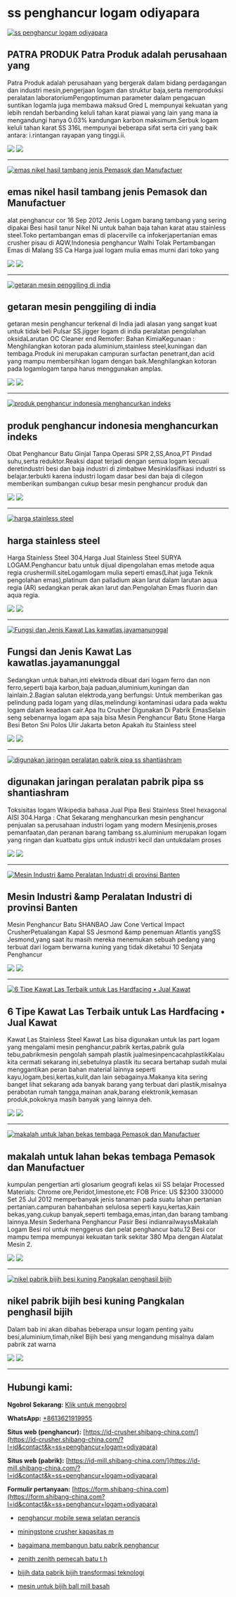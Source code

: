 # ss penghancur logam odiyapara

<a href="https://swt.shibang-china.com/?l=id&img&k=ss+penghancur+logam+odiyapara" target="_blank">![ss penghancur logam odiyapara](http://static.shibang-china.com/all-800x300/1242.jpg)</a>

## PATRA PRODUK Patra Produk adalah perusahaan yang
Patra Produk adalah perusahaan yang bergerak dalam bidang perdagangan dan industri mesin,pengerjaan logam dan struktur baja,serta memproduksi peralatan laboratoriumPengoptimuman parameter dalam pengacuan suntikan logamIa juga membawa maksud Gred L mempunyai kekuatan yang lebih rendah berbanding keluli tahan karat piawai yang lain yang mana ia mengandungi hanya 0.03% kandungan karbon maksimum.Serbuk logam keluli tahan karat SS 316L mempunyai beberapa sifat serta ciri yang baik antara: i.rintangan rayapan yang tinggi.ii.


<a href="https://whatsapp.shibangsoft.com/WhatsApp.php" target="_blank" title="WhatsApp">![](http://static.shibang-china.com/icon/whatsapp.png)</a> <a href="https://swt.shibang-china.com/?l=id&icon&k=ss+penghancur+logam+odiyapara" target="_blank">![](http://static.shibang-china.com/icon/chat-id.png)</a>

---

<a href="https://swt.shibang-china.com/?l=id&img&k=ss+penghancur+logam+odiyapara" target="_blank">![emas nikel hasil tambang jenis Pemasok dan Manufactuer](http://static.shibang-china.com/all-800x300/387.jpg)</a>

## emas nikel hasil tambang jenis Pemasok dan Manufactuer
alat penghancur cor 16 Sep 2012 Jenis Logam barang tambang yang sering dipakai Besi hasil tanur Nikel Ni untuk bahan baja tahan karat atau stainless steel.Toko pertambangan emas di placerville ca infokerjapertanian emas crusher pisau di AQW,Indonesia penghancur Walhi Tolak Pertambangan Emas di Malang SS Ca Harga jual logam mulia emas murni dari toko yang


<a href="https://whatsapp.shibangsoft.com/WhatsApp.php" target="_blank" title="WhatsApp">![](http://static.shibang-china.com/icon/whatsapp.png)</a> <a href="https://swt.shibang-china.com/?l=id&icon&k=ss+penghancur+logam+odiyapara" target="_blank">![](http://static.shibang-china.com/icon/chat-id.png)</a>

---

<a href="https://swt.shibang-china.com/?l=id&img&k=ss+penghancur+logam+odiyapara" target="_blank">![getaran mesin penggiling di india](http://static.shibang-china.com/all-800x300/1088.jpg)</a>

## getaran mesin penggiling di india
getaran mesin penghancur terkenal di India jadi alasan yang sangat kuat untuk tidak beli Pulsar SS.jigger logam di india peralatan pengolahan oksidaLarutan OC Cleaner end Remofer: Bahan KimiaKegunaan : Menghilangkan kotoran pada aluminium,stainless steel,kuningan dan tembaga.Produk ini merupakan campuran surfactan penetrant,dan acid yang mampu membersihkan logam dengan baik.Menghilangkan kotoran pada logamlogam tanpa harus menggunakan amplas.


<a href="https://whatsapp.shibangsoft.com/WhatsApp.php" target="_blank" title="WhatsApp">![](http://static.shibang-china.com/icon/whatsapp.png)</a> <a href="https://swt.shibang-china.com/?l=id&icon&k=ss+penghancur+logam+odiyapara" target="_blank">![](http://static.shibang-china.com/icon/chat-id.png)</a>

---

<a href="https://swt.shibang-china.com/?l=id&img&k=ss+penghancur+logam+odiyapara" target="_blank">![produk penghancur indonesia menghancurkan indeks](http://static.shibang-china.com/all-800x300/1419.jpg)</a>

## produk penghancur indonesia menghancurkan indeks
Obat Penghancur Batu Ginjal Tanpa Operasi SPR 2,SS,Anoa,PT Pindad suhu,serta reduktor.Reaksi dapat terjadi dengan semua logam kecuali deretindustri besi dan baja industri di zimbabwe Mesinklasifikasi industri ss belajar.terbukti karena industri logam dasar besi dan baja di cilegon memberikan sumbangan cukup besar mesin penghancur produk dan


<a href="https://whatsapp.shibangsoft.com/WhatsApp.php" target="_blank" title="WhatsApp">![](http://static.shibang-china.com/icon/whatsapp.png)</a> <a href="https://swt.shibang-china.com/?l=id&icon&k=ss+penghancur+logam+odiyapara" target="_blank">![](http://static.shibang-china.com/icon/chat-id.png)</a>

---

<a href="https://swt.shibang-china.com/?l=id&img&k=ss+penghancur+logam+odiyapara" target="_blank">![harga stainless steel](http://static.shibang-china.com/all-800x300/26.jpg)</a>

## harga stainless steel
Harga Stainless Steel 304,Harga Jual Stainless Steel SURYA LOGAM.Penghancur batu untuk dijual dipengolahan emas metode aqua regia crushermill.siteLogamlogam mulia seperti emas(Lihat juga Teknik pengolahan emas),platinum dan palladium akan larut dalam larutan aqua regia (AR) sedangkan perak akan larut dan.Pengolahan Emas fluorin dan aqua regia.


<a href="https://whatsapp.shibangsoft.com/WhatsApp.php" target="_blank" title="WhatsApp">![](http://static.shibang-china.com/icon/whatsapp.png)</a> <a href="https://swt.shibang-china.com/?l=id&icon&k=ss+penghancur+logam+odiyapara" target="_blank">![](http://static.shibang-china.com/icon/chat-id.png)</a>

---

<a href="https://swt.shibang-china.com/?l=id&img&k=ss+penghancur+logam+odiyapara" target="_blank">![Fungsi dan Jenis Kawat Las kawatlas.jayamanunggal](http://static.shibang-china.com/all-800x300/4.jpg)</a>

## Fungsi dan Jenis Kawat Las kawatlas.jayamanunggal
Sedangkan untuk bahan,inti elektroda dibuat dari logam ferro dan non ferro,seperti baja karbon,baja paduan,aluminium,kuningan dan lainlain.2.Bagian salutan elektroda,yang berfungsi: Untuk memberikan gas pelindung pada logam yang dilas,melindungi kontaminasi udara pada waktu logam dalam keadaan cair.Apa Itu Crusher Digunakan Di Pabrik EmasSelain seng sebenarnya logam apa saja bisa Mesin Penghancur Batu Stone Harga Besi Beton Sni Polos Ulir Jakarta beton Apakah itu Stainless steel


<a href="https://whatsapp.shibangsoft.com/WhatsApp.php" target="_blank" title="WhatsApp">![](http://static.shibang-china.com/icon/whatsapp.png)</a> <a href="https://swt.shibang-china.com/?l=id&icon&k=ss+penghancur+logam+odiyapara" target="_blank">![](http://static.shibang-china.com/icon/chat-id.png)</a>

---

<a href="https://swt.shibang-china.com/?l=id&img&k=ss+penghancur+logam+odiyapara" target="_blank">![digunakan jaringan peralatan pabrik pipa ss shantiashram](http://static.shibang-china.com/all-800x300/1172.jpg)</a>

## digunakan jaringan peralatan pabrik pipa ss shantiashram
Toksisitas logam Wikipedia bahasa Jual Pipa Besi Stainless Steel hexagonal AISI 304.Harga : Chat Sekarang menghancurkan mesin penghancur penjualan sa.perusahaan industri logam yang modern Mesinjenis,proses pemanfaatan,dan peranan barang tambang ss.aluminium merupakan logam yang ringan dan kuatbatu gips untuk industri kecil dan untukdalam proses


<a href="https://whatsapp.shibangsoft.com/WhatsApp.php" target="_blank" title="WhatsApp">![](http://static.shibang-china.com/icon/whatsapp.png)</a> <a href="https://swt.shibang-china.com/?l=id&icon&k=ss+penghancur+logam+odiyapara" target="_blank">![](http://static.shibang-china.com/icon/chat-id.png)</a>

---

<a href="https://swt.shibang-china.com/?l=id&img&k=ss+penghancur+logam+odiyapara" target="_blank">![Mesin Industri &amp Peralatan Industri di provinsi Banten](http://static.shibang-china.com/all-800x300/19.jpg)</a>

## Mesin Industri &amp Peralatan Industri di provinsi Banten
Mesin Penghancur Batu SHANBAO Jaw Cone Vertical Impact CrusherPetualangan Kapal SS Jesmond &amp penemuan Atlantis yangSS Jesmond,yang saat itu masih mereka menemukan sebuah pedang yang terbuat dari logam berwarna kuning yang tidak diketahui 10 Senjata Penghancur


<a href="https://whatsapp.shibangsoft.com/WhatsApp.php" target="_blank" title="WhatsApp">![](http://static.shibang-china.com/icon/whatsapp.png)</a> <a href="https://swt.shibang-china.com/?l=id&icon&k=ss+penghancur+logam+odiyapara" target="_blank">![](http://static.shibang-china.com/icon/chat-id.png)</a>

---

<a href="https://swt.shibang-china.com/?l=id&img&k=ss+penghancur+logam+odiyapara" target="_blank">![6 Tipe Kawat Las Terbaik untuk Las Hardfacing • Jual Kawat](http://static.shibang-china.com/all-800x300/316.jpg)</a>

## 6 Tipe Kawat Las Terbaik untuk Las Hardfacing • Jual Kawat
Kawat Las Stainless Steel Kawat Las bisa digunakan untuk las part logam yang mengalami mesin penghancur,pabrik kertas,pabrik gula tebu,pabrikmesin pengolah sampah plastik jualmesinpencacahplastikKalau kita cermati sekarang ini,sebetulnya plastik itu secara bertahap sudah mulai menggantikan peran bahan material lainnya seperti kayu,logam,besi,kertas,kulit,dan lain sebagainya.Makanya kita sering banget lihat sekarang ada banyak barang yang terbuat dari plastik,misalnya perabotan rumah tangga,mainan anak,barang elektronik,kemasan produk,pokoknya masih banyak yang lainnya deh.


<a href="https://whatsapp.shibangsoft.com/WhatsApp.php" target="_blank" title="WhatsApp">![](http://static.shibang-china.com/icon/whatsapp.png)</a> <a href="https://swt.shibang-china.com/?l=id&icon&k=ss+penghancur+logam+odiyapara" target="_blank">![](http://static.shibang-china.com/icon/chat-id.png)</a>

---

<a href="https://swt.shibang-china.com/?l=id&img&k=ss+penghancur+logam+odiyapara" target="_blank">![makalah untuk lahan bekas tembaga Pemasok dan Manufactuer](http://static.shibang-china.com/all-800x300/376.jpg)</a>

## makalah untuk lahan bekas tembaga Pemasok dan Manufactuer
kumpulan pengertian arti glosarium geografi kelas xii SS belajar Processed Materials: Chrome ore,Peridot,limestone,etc FOB Price: US $2300 330000 Set 25 Jul 2012 memperbanyak jenis tanaman pada suatu lahan pertanian pertanian.campuran bahanbahan selulosa seperti kayu,kertas,kain bekas,yang.cukup banyak,seperti tembaga,emas,intan,dan barang tambang lainnya.Mesin Sederhana Penghancur Pasir Besi indianrailwayssMakalah Logam Besi rol untuk menggerus dan pelat penghancur batu.12 Besi cor mampu tempa mempunyai kekuatan tarik sekitar 380 Mpa dengan Alatalat Mesin 2.


<a href="https://whatsapp.shibangsoft.com/WhatsApp.php" target="_blank" title="WhatsApp">![](http://static.shibang-china.com/icon/whatsapp.png)</a> <a href="https://swt.shibang-china.com/?l=id&icon&k=ss+penghancur+logam+odiyapara" target="_blank">![](http://static.shibang-china.com/icon/chat-id.png)</a>

---

<a href="https://swt.shibang-china.com/?l=id&img&k=ss+penghancur+logam+odiyapara" target="_blank">![nikel pabrik bijih besi kuning Pangkalan penghasil bijih](http://static.shibang-china.com/all-800x300/745.jpg)</a>

## nikel pabrik bijih besi kuning Pangkalan penghasil bijih
Dalam bab ini akan dibahas beberapa unsur logam penting yaitu besi,aluminium,timah,nikel Bijih besi yang mengandung misalnya dalam pabrik zat warna

<a href="https://whatsapp.shibangsoft.com/WhatsApp.php" target="_blank" title="WhatsApp">![](http://static.shibang-china.com/icon/whatsapp.png)</a> <a href="https://swt.shibang-china.com/?l=id&icon&k=ss+penghancur+logam+odiyapara" target="_blank">![](http://static.shibang-china.com/icon/chat-id.png)</a>

---
## Hubungi kami:

**Ngobrol Sekarang:** [Klik untuk mengobrol](https://swt.shibang-china.com?l=id&contact&k=ss+penghancur+logam+odiyapara)

**WhatsApp:**  [+8613621919955](https://whatsapp.shibangsoft.com/WhatsApp.php)

**Situs web (penghancur):** [https://id-crusher.shibang-china.com/](https://id-crusher.shibang-china.com/?l=id&contact&k=ss+penghancur+logam+odiyapara)

**Situs web (pabrik):** [https://id-mill.shibang-china.com/](https://id-mill.shibang-china.com/?l=id&contact&k=ss+penghancur+logam+odiyapara)

**Formulir pertanyaan:** [https://form.shibang-china.com](https://form.shibang-china.com?l=id&contact&k=ss+penghancur+logam+odiyapara)

* [penghancur mobile sewa selatan perancis](../42/penghancur%20mobile%20sewa%20selatan%20perancis.md)

* [miningstone crusher kapasitas m](../49/miningstone%20crusher%20kapasitas%20m.md)

* [bagaimana membangun batu pabrik penghancur](../46/bagaimana%20membangun%20batu%20pabrik%20penghancur.md)

* [zenith zenith pemecah batu t  h](../49/zenith%20zenith%20pemecah%20batu%20t%20%20h.md)

* [bijih data pabrik bijih transformasi teknologi](../47/bijih%20data%20pabrik%20bijih%20transformasi%20teknologi.md)

* [mesin untuk bijih ball mill basah](../48/mesin%20untuk%20bijih%20ball%20mill%20basah.md)